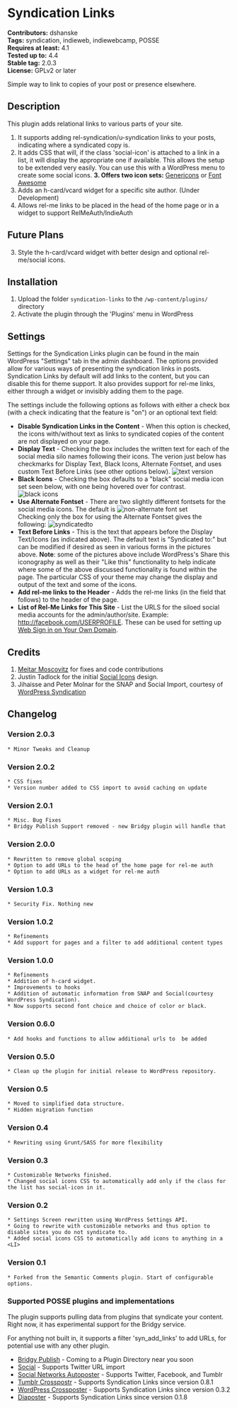 # Syndication Links #
**Contributors:** dshanske  
**Tags:** syndication, indieweb, indiewebcamp, POSSE  
**Requires at least:** 4.1  
**Tested up to:** 4.4  
**Stable tag:** 2.0.3  
**License:** GPLv2 or later  

Simple way to link to copies of your post or presence elsewhere.

## Description ##

This plugin adds relational links to various parts of your site.

1. It supports adding rel-syndication/u-syndication links to your posts, indicating where
a syndicated copy is.
2. It adds CSS that will, if the class 'social-icon' is attached to a link in
a list, it will display the appropriate one if available. This allows the setup to be extended very easily. You can use this with a WordPress menu to create some social icons.
**3. Offers two icon sets:** [Genericons](http://genericons.com) or [Font Awesome](http://fortawesome.github.io/Font-Awesome/icons/)  
4. Adds an h-card/vcard widget for a specific site author. (Under Development)
5. Allows rel-me links to be placed in the head of the home page or in a widget to support RelMeAuth/IndieAuth

## Future Plans ##

3. Style the h-card/vcard widget with better design and optional rel-me/social icons.

## Installation ##

1. Upload the folder `syndication-links` to the `/wp-content/plugins/` directory
2. Activate the plugin through the 'Plugins' menu in WordPress

## Settings ##

Settings for the Syndication Links plugin can be found in the main WordPress "Settings" tab in the admin dashboard. The options provided allow for various ways of presenting the syndication links in posts. Syndication Links by default will add links to the content, but you can disable this for theme support. It also provides support for rel-me links, either through a widget or invisibly adding them to the page.

The settings include the following options as follows with either a check box (with a check indicating that the feature is "on") or an optional text field:

* **Disable Syndication Links in the Content**	- When this option is checked, the icons with/without text as links to syndicated copies of the content are not displayed on your page.
* **Display Text** - Checking the box includes the written text for each of the social media silo names following their icons. The verion just below has checkmarks for Display Text, Black Icons, Alternate Fontset, and uses custom Text Before Links (see other options below).
![text version](https://cloud.githubusercontent.com/assets/5882943/13897158/fe1494e8-ed63-11e5-82cf-34fd34db380a.PNG)
* **Black Icons** - Checking the box defaults to a "black" social media icon set seen below, with one being hovered over for contrast.  
![black icons](https://cloud.githubusercontent.com/assets/5882943/13897132/216a6680-ed63-11e5-94af-df628e4ff24f.PNG)
* **Use Alternate Fontset** - There are two slightly different fontsets for the social media icons.  The default is
![non-alternate font set](https://cloud.githubusercontent.com/assets/5882943/13897112/192fc984-ed62-11e5-90ba-299689c48cda.PNG)  
Checking only the box for using the Alternate Fontset gives the following:
![syndicatedto](https://cloud.githubusercontent.com/assets/5882943/13897081/e17f6bf8-ed60-11e5-990e-cb8a3965a818.PNG)
* **Text Before Links** - This is the text that appears before the Display Text/Icons (as indicated above). The default text is "Syndicated to:" but can be modified if desired as seen in various forms in the pictures above.
**Note**: some of the pictures above include WordPress's Share this iconography as well as their "Like this" functionality to help indicate where some of the above discussed functionality is found within the page. The particular CSS of your theme may change the display and output of the text and some of the icons.
* **Add rel-me links to the Header** - Adds the rel-me links (in the field that follows) to the header of the page.
* **List of Rel-Me Links for This Site** - List the URLS for the siloed social media accounts for the admin/author/site. Example: http://facebook.com/USERPROFILE. These can be used for setting up [Web Sign in on Your Own Domain](https://indiewebcamp.com/How_to_set_up_web_sign-in_on_your_own_domain).

## Credits ##

1. [Meitar Moscovitz](https://github.com/meitar) for fixes and code contributions
2. Justin Tadlock for the initial [Social Icons](http://justintadlock.com/archives/2013/08/14/social-nav-menus-part-2)
design.
3. Jihaisse and Peter Molnar for the SNAP and Social Import, courtesy of [WordPress Syndication](https://github.com/jihaisse/wordpress-syndication)


## Changelog ##

### Version 2.0.3 ###
	* Minor Tweaks and Cleanup

### Version 2.0.2 ###
	* CSS fixes
	* Version number added to CSS import to avoid caching on update

### Version 2.0.1 ###
	* Misc. Bug Fixes
	* Bridgy Publish Support removed - new Bridgy plugin will handle that

### Version 2.0.0 ###
	* Rewritten to remove global scoping
	* Option to add URLs to the head of the home page for rel-me auth
	* Option to add URLs as a widget for rel-me auth

### Version 1.0.3 ###
	* Security Fix. Nothing new
### Version 1.0.2 ###
	* Refinements
	* Add support for pages and a filter to add additional content types
### Version 1.0.0 ###
	* Refinements
	* Addition of h-card widget. 
	* Improvements to hooks
	* Addition of automatic information from SNAP and Social(courtesy WordPress Syndication). 
	* Now supports second font choice and choice of color or black.
### Version 0.6.0 ###
	* Add hooks and functions to allow additional urls to  be added
### Version 0.5.0 ###
	* Clean up the plugin for initial release to WordPress repository.
### Version 0.5 ###
	* Moved to simplified data structure. 
	* Hidden migration function
### Version 0.4 ###
	* Rewriting using Grunt/SASS for more flexibility
### Version 0.3 ###
	* Customizable Networks finished. 
	* Changed social icons CSS to automatically add only if the class for the list has social-icon in it.
### Version 0.2 ###
	* Settings Screen rewritten using WordPress Settings API. 
	* Going to rewrite with customizable networks and thus option to disable sites you do not syndicate to. 
	* Added social icons CSS to automatically add icons to anything in a <LI>
### Version 0.1 ###
	* Forked from the Semantic Comments plugin. Start of configurable options.

### Supported POSSE plugins and implementations ###

The plugin supports pulling data from plugins that syndicate your content.
Right now, it has experimental support for the Bridgy service.

For anything not built in, it supports a filter 'syn_add_links' to add URLs,
for potential use with any other plugin.


* [Bridgy Publish](https://github.com/dshanske/bridgy-publish) - Coming to a Plugin Directory near you soon
* [Social](https://wordpress.org/plugins/social/) - Supports Twitter URL import
* [Social Networks Autoposter](https://wordpress.org/plugins/social-networks-auto-poster-facebook-twitter-g/) - Supports Twitter, Facebook, and Tumblr
* [Tumblr Crosspostr](https://wordpress.org/plugins/tumblr-crosspostr) - Supports Syndication Links since version 0.8.1
* [WordPress Crossposter](https://wordpress.org/plugins/wp-crosspost) - Supports Syndication Links since version 0.3.2
* [Diaposter](https://wordpress.org/plugins/diasposter/) - Supports Syndication Links since version 0.1.8
